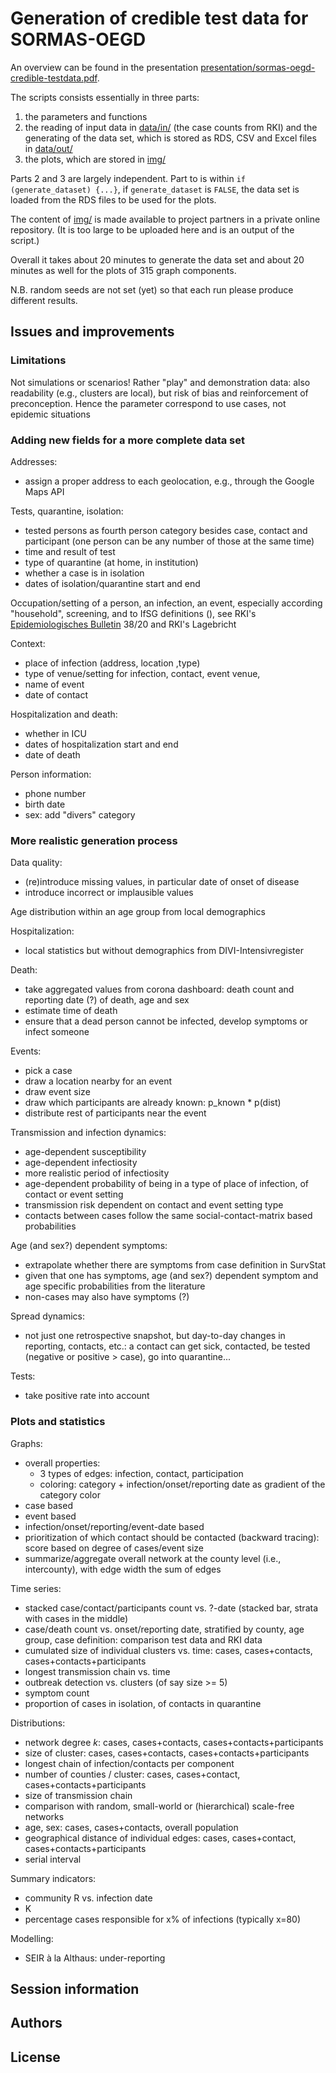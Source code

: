 # Generation of credible test data for SORMAS-OEGD

An overview can be found in the presentation [presentation/sormas-oegd-credible-testdata.pdf](../presentation/sormas-oegd-credible-testdata.pdf).

The scripts consists essentially in three parts:
1. the parameters and functions
2. the reading of input data in [data/in/](data/in/) (the case counts from RKI) and the generating of the data set, which is stored as RDS, CSV and Excel files in [data/out/](data/out/)
3. the plots, which are stored in [img/](img/)

Parts 2 and 3 are largely independent. Part to is within `if (generate_dataset) {...}`, if `generate_dataset` is `FALSE`, the data set is loaded from the RDS files to be used for the plots.

The content of [img/](img/) is made available to project partners in a private online repository. (It is too large to be uploaded here and is an output of the script.)

Overall it takes about 20 minutes to generate the data set and about 20 minutes as well for the plots of 315 graph components.

N.B. random seeds are not set (yet) so that each run please produce different results.

## Issues and improvements

### Limitations

Not simulations or scenarios! Rather "play" and demonstration  data: also readability (e.g., clusters are local), but risk of bias and reinforcement of preconception. Hence the parameter correspond to use cases, not epidemic situations

### Adding new fields for a more complete data set

Addresses:
- assign a proper address to each geolocation, e.g., through the Google Maps API

Tests, quarantine, isolation:
- tested persons as fourth person category besides case, contact and participant (one person can be any number of those at the same time)
- time and result of test
- type of quarantine (at home, in institution)
- whether a case is in isolation
- dates of isolation/quarantine start and end

Occupation/setting of a person, an infection, an event, especially according "household", screening, and to IfSG definitions (), see RKI's [Epidemiologisches Bulletin](https://www.rki.de/DE/Content/Infekt/EpidBull/epid_bull_node.html) 38/20 and RKI's Lagebricht

Context:
- place of infection (address, location ,type)
- type of venue/setting for infection, contact, event  venue,
- name of event
- date of contact

Hospitalization and death:
- whether in ICU
- dates of hospitalization start and end
- date of death

Person information:
- phone number
- birth date
- sex: add "divers" category

### More realistic generation process

Data quality:
- (re)introduce missing values, in particular date of onset of disease
- introduce incorrect or implausible values

Age distribution within an age group from local demographics

Hospitalization:
- local statistics but without demographics from DIVI-Intensivregister

Death:
- take aggregated values from corona dashboard: death count and reporting date (?) of death, age and sex
- estimate time of death
- ensure that a dead person cannot be infected, develop symptoms or infect someone

Events:
- pick a case
- draw a location nearby for an event
- draw event size
- draw which participants are already known: p_known * p(dist)
- distribute rest of participants near the event

Transmission and infection dynamics:
- age-dependent susceptibility
- age-dependent infectiosity
- more realistic period of infectiosity
- age-dependent probability of being in a type of place of infection, of contact or event setting
- transmission risk dependent on contact and event setting type
- contacts between cases follow the same social-contact-matrix based probabilities

Age (and sex?) dependent symptoms:
- extrapolate whether there are symptoms from case definition in SurvStat
- given that one has symptoms, age (and sex?) dependent symptom and age specific probabilities from the literature
- non-cases may also have symptoms (?)

Spread dynamics:
- not just one retrospective snapshot, but day-to-day changes in reporting, contacts, etc.: a contact can get sick, contacted, be tested (negative or positive > case), go into quarantine...

Tests:
- take positive rate into account

### Plots and statistics

Graphs:
- overall properties:
  - 3 types of edges: infection, contact, participation
  - coloring: category + infection/onset/reporting date as gradient of the category color
- case based
- event based
- infection/onset/reporting/event-date based
- prioritization of which contact should be contacted (backward tracing): score based on degree of cases/event size
- summarize/aggregate overall network at the county level (i.e., intercounty), with edge width the sum of edges

Time series:
- stacked case/contact/participants count vs. ?-date (stacked bar, strata with cases in the middle)
- case/death count vs. onset/reporting date, stratified by county, age group, case definition: comparison test data and RKI data
- cumulated size of individual clusters vs. time: cases, cases+contacts, cases+contacts+participants
- longest transmission chain vs. time
- outbreak detection vs. clusters (of say size >= 5)
- symptom count
- proportion of cases in isolation, of contacts in quarantine

Distributions:
- network degree *k*: cases, cases+contacts, cases+contacts+participants
- size of cluster: cases, cases+contacts, cases+contacts+participants
- longest chain of infection/contacts per component
- number of counties / cluster: cases, cases+contact, cases+contacts+participants
- size of transmission chain
- comparison with random, small-world or (hierarchical) scale-free networks
- age, sex: cases, cases+contacts, overall population
- geographical distance of individual edges: cases, cases+contact, cases+contacts+participants
- serial interval

Summary indicators:
- community R vs. infection date
- K
- percentage cases responsible for x% of infections (typically x=80)

Modelling:
- SEIR à la Althaus: under-reporting

## Session information

## Authors

## License
